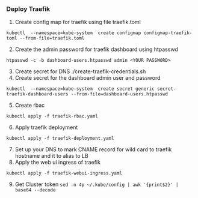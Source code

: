 ### Deploy Traefik

1. Create config map for traefik using file traefik.toml
```
kubectl  --namespace=kube-system  create configmap configmap-traefik-toml --from-file=traefik.toml
```
2. Create the admin password for traefik dashboard using htpasswd
```
htpasswd -c -b dashboard-users.htpasswd admin <YOUR PASSWORD>
```
3. Create secret for DNS
./create-traefik-credentials.sh
4. Create secret for the dashboard admin user and password
```
kubectl  --namespace=kube-system  create secret generic secret-traefik-dashboard-users --from-file=dashboard-users.htpasswd
```
5. Create rbac
```
kubectl apply -f traefik-rbac.yaml
```
6. Apply traefik deployment
```
kubectl apply -f traefik-deployment.yaml
```
7. Set up your DNS to mark CNAME record for wild card to traefik hostname and it to alias to LB
8. Apply the web ui ingress of traefik
```
kubectl apply -f traefik-webui-ingress.yaml
```
9. Get Cluster token
```sed -n 4p ~/.kube/config | awk '{print$2}' | base64 --decode```